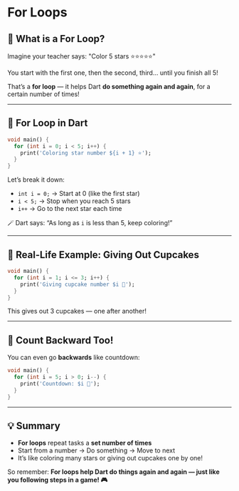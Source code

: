 # For Loops

## 🔁 What is a For Loop?

Imagine your teacher says: "Color 5 stars ⭐⭐⭐⭐⭐"

You start with the first one, then the second, third… until you finish all 5!

That’s a **for loop** — it helps Dart **do something again and again**, for a certain number of times!

---

## 🎨 For Loop in Dart

```dart
void main() {
  for (int i = 0; i < 5; i++) {
    print('Coloring star number ${i + 1} ⭐');
  }
}
```

Let’s break it down:

- `int i = 0;` → Start at 0 (like the first star)
- `i < 5;` → Stop when you reach 5 stars
- `i++` → Go to the next star each time

🪄 Dart says: “As long as `i` is less than 5, keep coloring!”

---

## 🧁 Real-Life Example: Giving Out Cupcakes

```dart
void main() {
  for (int i = 1; i <= 3; i++) {
    print('Giving cupcake number $i 🧁');
  }
}
```

This gives out 3 cupcakes — one after another!

---

## 🚀 Count Backward Too!

You can even go **backwards** like countdown:

```dart
void main() {
  for (int i = 5; i > 0; i--) {
    print('Countdown: $i 🚀');
  }
}
```

---

## 💡 Summary

- **For loops** repeat tasks a **set number of times**
- Start from a number → Do something → Move to next
- It’s like coloring many stars or giving out cupcakes one by one!

So remember: **For loops help Dart do things again and again — just like you following steps in a game! 🎮**
